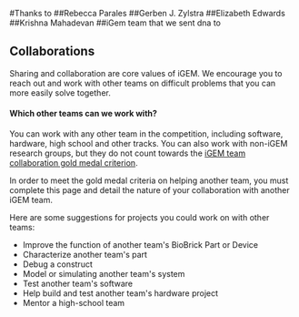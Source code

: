 #Thanks to
##Rebecca Parales
##Gerben J. Zylstra
##Elizabeth Edwards
##Krishna Mahadevan
##iGem team that we sent dna to




## Collaborations

Sharing and collaboration are core values of iGEM. We encourage you to reach out
and work with other teams on difficult problems that you can more easily solve
together.

#### Which other teams can we work with?

You can work with any other team in the competition, including software,
hardware, high school and other tracks. You can also work with non-iGEM research
groups, but they do not count towards the [iGEM team collaboration gold medal
criterion](http://2015.igem.org/Judging/Awards#Medals).

In order to meet the gold medal criteria on helping another team, you must
complete this page and detail the nature of your collaboration with another iGEM
team.

Here are some suggestions for projects you could work on with other teams:

* Improve the function of another team's BioBrick Part or Device
* Characterize another team's part
* Debug a construct
* Model or simulating another team's system
* Test another team's software
* Help build and test another team's hardware project
* Mentor a high-school team
